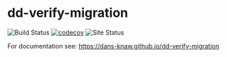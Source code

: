 dd-verify-migration
===========
![Build Status](https://github.com/DANS-KNAW/dd-verify-migration/actions/workflows/build.yml/badge.svg)
[![codecov](https://codecov.io/gh/DANS-KNAW/dd-verify-migration/branch/master/graph/badge.svg)](https://codecov.io/gh/DANS-KNAW/dd-verify-migration)
![Site Status](https://github.com/DANS-KNAW/dd-verify-migration/actions/workflows/docs.yml/badge.svg)

For documentation see: https://dans-knaw.github.io/dd-verify-migration
